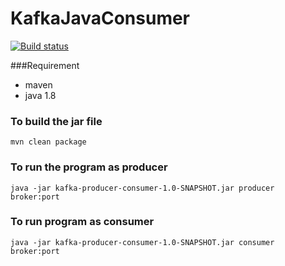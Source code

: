 # KafkaJavaConsumer


[![Build status](https://ci.appveyor.com/api/projects/status/tyenw4ffs00j4sav/branch/dev?svg=true)](https://ci.appveyor.com/project/mohsenTalal/security-openidconnect/branch/master)

###Requirement
- maven
- java 1.8

### To build the jar file
```
mvn clean package
```
### To run the program as producer
```
java -jar kafka-producer-consumer-1.0-SNAPSHOT.jar producer broker:port
```
### To run program as consumer
```
java -jar kafka-producer-consumer-1.0-SNAPSHOT.jar consumer broker:port
```



